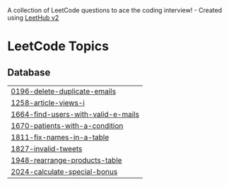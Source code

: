 A collection of LeetCode questions to ace the coding interview! - Created using [LeetHub v2](https://github.com/arunbhardwaj/LeetHub-2.0)
<!---LeetCode Topics Start-->
# LeetCode Topics
## Database
|  |
| ------- |
| [0196-delete-duplicate-emails](https://github.com/mariia080693/Leetcode/tree/master/0196-delete-duplicate-emails) |
| [1258-article-views-i](https://github.com/mariia080693/Leetcode/tree/master/1258-article-views-i) |
| [1664-find-users-with-valid-e-mails](https://github.com/mariia080693/Leetcode/tree/master/1664-find-users-with-valid-e-mails) |
| [1670-patients-with-a-condition](https://github.com/mariia080693/Leetcode/tree/master/1670-patients-with-a-condition) |
| [1811-fix-names-in-a-table](https://github.com/mariia080693/Leetcode/tree/master/1811-fix-names-in-a-table) |
| [1827-invalid-tweets](https://github.com/mariia080693/Leetcode/tree/master/1827-invalid-tweets) |
| [1948-rearrange-products-table](https://github.com/mariia080693/Leetcode/tree/master/1948-rearrange-products-table) |
| [2024-calculate-special-bonus](https://github.com/mariia080693/Leetcode/tree/master/2024-calculate-special-bonus) |
<!---LeetCode Topics End-->